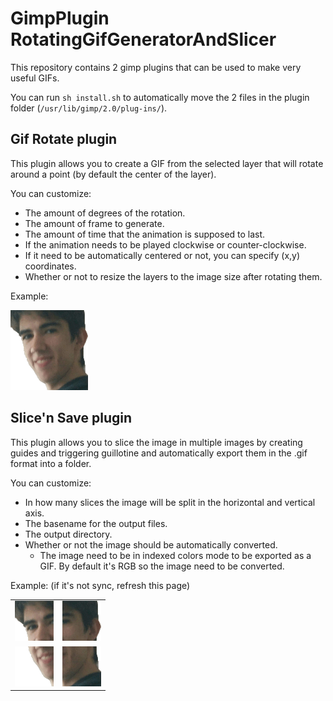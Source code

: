 # GimpPlugin RotatingGifGeneratorAndSlicer

This repository contains 2 gimp plugins that can be used to make very useful GIFs.

You can run `sh install.sh` to automatically move the 2 files in the plugin folder (`/usr/lib/gimp/2.0/plug-ins/`).

## Gif Rotate plugin

This plugin allows you to create a GIF from the selected layer that will rotate around a point (by default the center of the layer).

You can customize:
* The amount of degrees of the rotation.
* The amount of frame to generate.
* The amount of time that the animation is supposed to last.
* If the animation needs to be played clockwise or counter-clockwise.
* If it need to be automatically centered or not, you can specify (x,y) coordinates.
* Whether or not to resize the layers to the image size after rotating them.

Example:

![Delta small](demo/delta.gif)

## Slice'n Save plugin

This plugin allows you to slice the image in multiple images by creating guides and
triggering guillotine and automatically export them in the .gif format into a folder.

You can customize:
* In how many slices the image will be split in the horizontal and vertical axis.
* The basename for the output files.
* The output directory.
* Whether or not the image should be automatically converted.
    * The image need to be in indexed colors mode to be exported as a GIF. By default it's RGB so the image need to be converted.
    
Example: (if it's not sync, refresh this page)

|                                              |                                              |
| :------------------------------------------: | :------------------------------------------: |
| ![Delta slice 0-0](demo/delta_slice-0-0.gif) | ![Delta slice 1-0](demo/delta_slice-1-0.gif) |
| ![Delta slice 0-1](demo/delta_slice-0-1.gif) | ![Delta slice 1-1](demo/delta_slice-1-1.gif) |
